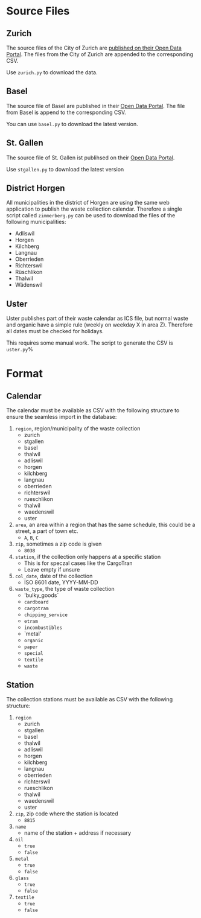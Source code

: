 # Source Files

## Zurich

The source files of the City of Zurich are [published on their Open Data Portal](https://data.stadt-zuerich.ch/dataset?tags=entsorgung).
The files from the City of Zurich are appended to the corresponding CSV.

Use `zurich.py` to download the data.

## Basel

The source file of Basel are published in their [Open Data Portal](https://data.bs.ch/explore/dataset/100096/).
The file from Basel is append to the corresponding CSV.

You can use `basel.py` to download the latest version.

## St. Gallen

The source file of St. Gallen ist publihsed on their [Open Data Portal](https://daten.stadt.sg.ch/explore/dataset/abfuhrdaten-stadt-stgallen/).

Use `stgallen.py` to download the latest version

## District Horgen

All municipalities in the district of Horgen are using the same web application to publish the waste collection calendar.
Therefore a single script called `zimmerberg.py` can be used to download the files of the following municipalities:

- Adliswil
- Horgen
- Kilchberg
- Langnau
- Oberrieden
- Richterswil
- Rüschlikon
- Thalwil
- Wädenswil

## Uster

Uster publishes part of their waste calendar as ICS file, but normal waste and organic have a simple rule (weekly on weekday X in area Z).
Therefore all dates must be checked for holidays.

This requires some manual work.
The script to generate the CSV is `uster.py`%

# Format

## Calendar

The calendar must be available as CSV with the following structure to ensure the seamless import in the database:

1. `region`, region/municipality of the waste collection
    - zurich
    - stgallen
    - basel
    - thalwil
    - adliswil
    - horgen
    - kilchberg
    - langnau
    - oberrieden
    - richterswil
    - rueschlikon
    - thalwil
    - waedenswil
    - uster
2. `area`, an area within a region that has the same schedule, this could be a street, a part of town etc.
    - `A`, `B`, `C`
3. `zip`, sometimes a zip code is given
    - `8038`
4. `station`, if the collection only happens at a specific station
    - This is for speczal cases like the CargoTran
    - Leave empty if unsure
5. `col_date`, date of the collection
    - ISO 8601 date, YYYY-MM-DD
6. `waste_type`, the type of waste collection
    - 'bulky_goods`
    - `cardboard`
    - `cargotram`
    - `chipping_service`
    - `etram`
    - `incombustibles`
    - `metal'
    - `organic`
    - `paper`
    - `special`
    - `textile`
    - `waste`

## Station

The collection stations must be available as CSV with the following structure:

1. `region`
    - zurich
    - stgallen
    - basel
    - thalwil
    - adliswil
    - horgen
    - kilchberg
    - langnau
    - oberrieden
    - richterswil
    - rueschlikon
    - thalwil
    - waedenswil
    - uster
2. `zip`, zip code where the station is located
    - `8815`
3. `name`
    - name of the station + address if necessary
4. `oil`
    - `true`
    - `false`
5. `metal`
    - `true`
    - `false`
6. `glass`
    - `true`
    - `false`
7. `textile`
    - `true`
    - `false`
